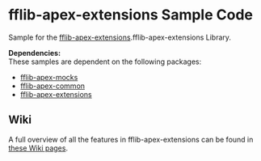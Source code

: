 # fflib-apex-extensions Sample Code
Sample for the 
[fflib-apex-extensions](https://github.com/wimvelzeboer/fflib-apex-extensions/wiki).fflib-apex-extensions Library.  

**Dependencies:**<br/>
These samples are dependent on the following packages:
- [fflib-apex-mocks](https://github.com/apex-enterprise-patterns/fflib-apex-mocks)
- [fflib-apex-common](https://github.com/apex-enterprise-patterns/fflib-apex-common)
- [fflib-apex-extensions](https://github.com/wimvelzeboer/fflib-apex-extensions)

## Wiki
A full overview of all the features in fflib-apex-extensions can be found in 
[these Wiki pages](https://github.com/wimvelzeboer/fflib-apex-extensions/wiki).

